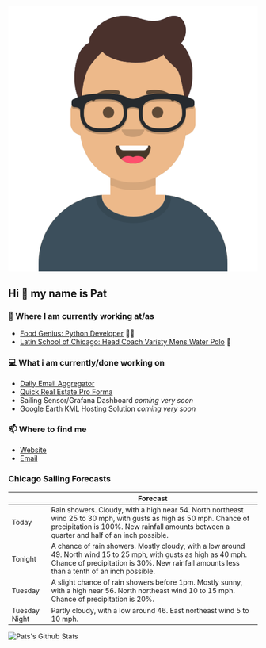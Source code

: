 [![Social banner for p-j-falconer](https://raw.githubusercontent.com/P-J-FALCONER/P-J-FALCONER/master/assets/avataaars.svg)](https://patfalconer.com/)
## Hi :wave: my name is Pat

### 💼 Where I am currently working at/as
- [Food Genius: Python Developer](https://getfoodgenius.com/) 🍔🐍
- [Latin School of Chicago: Head Coach Varisty Mens Water Polo](https://www.latinschool.org/) 🤽


### 💻 What i am currently/done working on
 - [Daily Email Aggregator](https://github.com/P-J-FALCONER/dott_daily_mail)
 - [Quick Real Estate Pro Forma](https://github.com/P-J-FALCONER/henry)
 - Sailing Sensor/Grafana Dashboard *coming very soon*
 - Google Earth KML Hosting Solution *coming very soon*

### 📫 Where to find me
 - [Website](https://patfalconer.com/)
 - [Email](mailto:patrick.j.falconer@gmail.com)


### Chicago Sailing Forecasts
|   | Forecast  |
|---|---|
| Today | Rain showers. Cloudy, with a high near 54. North northeast wind 25 to 30 mph, with gusts as high as 50 mph. Chance of precipitation is 100%. New rainfall amounts between a quarter and half of an inch possible. |
| Tonight | A chance of rain showers. Mostly cloudy, with a low around 49. North wind 15 to 25 mph, with gusts as high as 40 mph. Chance of precipitation is 30%. New rainfall amounts less than a tenth of an inch possible. |
| Tuesday | A slight chance of rain showers before 1pm. Mostly sunny, with a high near 56. North northeast wind 10 to 15 mph. Chance of precipitation is 20%. |
| Tuesday Night | Partly cloudy, with a low around 46. East northeast wind 5 to 10 mph. |

![Pats's Github Stats](https://github-readme-stats.vercel.app/api?username=p-j-falconer&show_icons=true&theme=radical)
